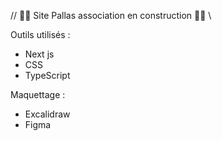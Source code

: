 // 🦺🚧 Site Pallas association en construction 🚧🦺 \\

Outils utilisés : 

- Next js 
- CSS 
- TypeScript

Maquettage : 

- Excalidraw 
- Figma 